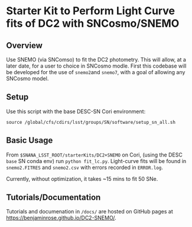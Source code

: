 # Starter Kit to Perform Light Curve fits of DC2 with SNCosmo/SNEMO

## Overview

Use SNEMO (via SNComso) to fit the DC2 photometry. This will allow, at a later date, for a user to choice in SNCosmo modle. First this codebase will be developed for the use of `snemo2`and `snemo7`, with a goal of allowing any SNCosmo model.

## Setup

Use this script with the base DESC-SN Cori environment:
```shell
source /global/cfs/cdirs/lsst/groups/SN/software/setup_sn_all.sh
```

## Basic Usage

From `$SNANA_LSST_ROOT/starterKits/DC2+SNEMO` on Cori, (using the DESC `base` SN conda env) run `python fit_lc.py`. Light-curve fits will be found in `snemo2.FITRES` and `snemo2.csv` with errors recorded in `ERROR.log`.

Currently, without optimization, it takes ~15 mins to fit 50 SNe.

## Tutorials/Documentation

Tutorials and documenation in `/docs/` are hosted on GitHub pages at https://benjaminrose.github.io/DC2-SNEMO/.
